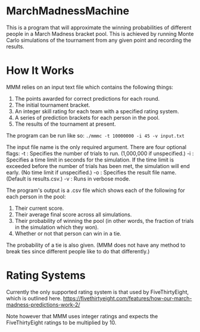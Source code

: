 # MarchMadnessMachine
This is a program that will approximate the winning probabilities of different people in a March Madness bracket pool. This is achieved by running Monte Carlo simulations of the tournament from any given point and recording the results.

# How It Works
MMM relies on an input text file which contains the following things:
 1. The points awarded for correct predictions for each round.
 2. The initial tournament bracket.
 3. An integer skill rating for each team with a specified rating system.
 4. A series of prediction brackets for each person in the pool.
 5. The results of the tournament at present.

The program can be run like so:
```./mmmc -t 10000000 -i 45 -v input.txt```

The input file name is the only required argument. There are four optional flags:
-t : Specifies the number of trials to run. (1,000,000 if unspecified.)
-i : Specifies a time limit in seconds for the simulation. If the time limit is exceeded before the number of trials has been met, the simulation will end early. (No time limit if unspecified.)
-o : Specifies the result file name. (Default is results.csv.)
-v : Runs in verbose mode.

The program's output is a .csv file which shows each of the following for each person in the pool:
1. Their current score.
2. Their average final score across all simulations.
3. Their probability of winning the pool (in other words, the fraction of trials in the simulation which they won).
4. Whether or not that person can win in a tie.

The probability of a tie is also given. (MMM does not have any method to break ties since different people like to do that differently.)

# Rating Systems
Currently the only supported rating system is that used by FiveThirtyEight, which is outlined here. https://fivethirtyeight.com/features/how-our-march-madness-predictions-work-2/

Note however that MMM uses integer ratings and expects the FiveThirtyEight ratings to be multiplied by 10.
